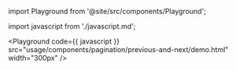 import Playground from '@site/src/components/Playground';

import javascript from './javascript.md';

<Playground code={{ javascript }} src="usage/components/pagination/previous-and-next/demo.html" width="300px" />
